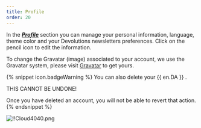 ```yaml
---
title: Profile
order: 20
---
```

In the [***Profile***](https://portal.devolutions.com/profile) section you can manage your personal information, language, theme color and your Devolutions newsletters preferences. Click on the pencil icon to edit the information.  

To change the Gravatar (image) associated to your account, we use the Gravatar system, please visit [Gravatar](http://en.gravatar.com/) to get yours.  

{% snippet icon.badgeWarning %} 
You can also delete your {{ en.DA }} .  

THIS CANNOT BE UNDONE!  

Once you have deleted an account, you will not be able to revert that action.  
{% endsnippet %}
 
![!!Cloud4040.png](https://webdevolutions.azureedge.net/docs/en/cloud/Cloud4040.png) 